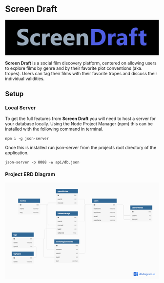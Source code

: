 # Screen Draft

![RV Anamtion](	./public/img/Logo.png)

**Screen Draft** is a social film discovery platform, centered on allowing users to explore films by genre and by their favorite plot conventions (aka. tropes). Users can tag their films with their favorite tropes and discuss their individual validities.     

## Setup
### Local Server

To get the full features from **Screen Draft** you will need to host a server for your database locally.  Using the Node Project Manager (npm) this can be installed with the following command in terminal. 

    npm i -g json-server

Once this is installed run json-server from the projects root directory of the application.

    json-server -p 8088 -w api/db.json




### Project ERD Diagram

![Project Entity Relationship Diagram](./public/img/ERD-MVP.png)

